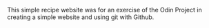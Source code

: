 This simple recipe website was for an exercise of the Odin Project in creating a simple website and using git with Github.